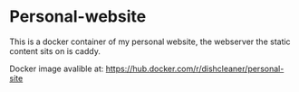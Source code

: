 # Personal-website

This is a docker container of my personal website, the webserver the static content sits on is caddy.


Docker image avalible at: https://hub.docker.com/r/dishcleaner/personal-site
